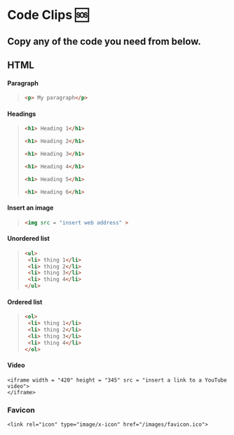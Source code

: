 # Code Clips 🆘

## Copy any of the code you need from below.

## HTML

#### Paragraph

>```html
><p> My paragraph</p>
>```
#### Headings

>```html
><h1> Heading 1</h1>
>```
>```html
><h1> Heading 2</h1>
>```
>```html
><h1> Heading 3</h1>
>```
>```html
><h1> Heading 4</h1>
>```
>```html
><h1> Heading 5</h1>
>```
>```html
><h1> Heading 6</h1>

#### Insert an image

>```html
><img src = "insert web address" >
>```

#### Unordered list

>```html
><ul>
>  <li> thing 1</li>
>  <li> thing 2</li>
>  <li> thing 3</li>
>  <li> thing 4</li>
></ul>
>```

#### Ordered list

>```html
><ol>
>  <li> thing 1</li>
>  <li> thing 2</li>
>  <li> thing 3</li>
>  <li> thing 4</li>
></ol>
>```

  #### Video
  ```html:
<iframe width = "420" height = "345" src = "insert a link to a YouTube video">
</iframe>
```
### Favicon
```
<link rel="icon" type="image/x-icon" href="/images/favicon.ico">
```
